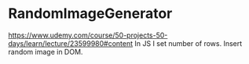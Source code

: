 # RandomImageGenerator
https://www.udemy.com/course/50-projects-50-days/learn/lecture/23599980#content
In JS I set number of rows. Insert random image in DOM.
